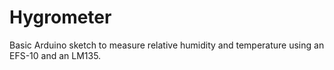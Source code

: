 Hygrometer
==========

Basic Arduino sketch to measure relative humidity and temperature using an EFS-10 and an LM135.